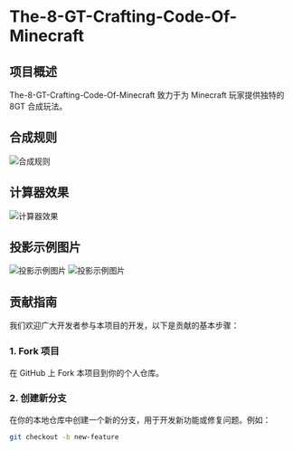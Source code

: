# The-8-GT-Crafting-Code-Of-Minecraft

## 项目概述
The-8-GT-Crafting-Code-Of-Minecraft 致力于为 Minecraft 玩家提供独特的 8GT 合成玩法。

## 合成规则
![合成规则](https://github.com/Tjsdrj/my_images/blob/5a92d39dc537fe1cba1ffdc70efb55c5142a7df0/8gt%E5%90%88%E6%88%99%E8%A7%84%E5%88%99.png)
## 计算器效果
![计算器效果](https://github.com/Tjsdrj/my_images/blob/5a92d39dc537fe1cba1ffdc70efb55c5142a7df0/8gt%E5%90%88%E6%88%99%E8%A7%84%E5%88%99.png)
## 投影示例图片
![投影示例图片](https://github.com/Tjsdrj/my_images/blob/966a69686ec527c4a43bcb8eaf736ea5847f0158/PixPin_2025-04-25_08-46-07.png)
![投影示例图片](https://github.com/Tjsdrj/my_images/blob/966a69686ec527c4a43bcb8eaf736ea5847f0158/PixPin_2025-04-25_08-46-07.png)
## 贡献指南
我们欢迎广大开发者参与本项目的开发，以下是贡献的基本步骤：

### 1. Fork 项目
在 GitHub 上 Fork 本项目到你的个人仓库。

### 2. 创建新分支
在你的本地仓库中创建一个新的分支，用于开发新功能或修复问题。例如：
```bash
git checkout -b new-feature
